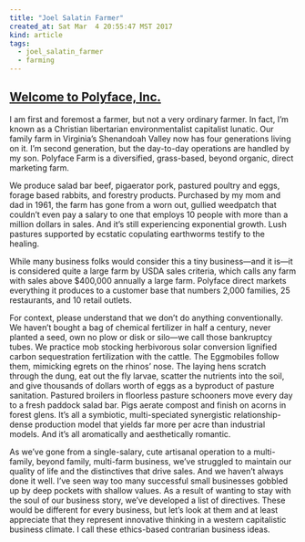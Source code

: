 ```yaml
---
title: "Joel Salatin Farmer"
created_at: Sat Mar  4 20:55:47 MST 2017
kind: article
tags:
  - joel_salatin_farmer
  - farming
---
```


<h2>
  <a href="http://www.polyfacefarms.com/" target="_blank">Welcome to Polyface, Inc.</a>
</h2>

I am first and foremost a farmer, but not a very ordinary farmer. In
fact, I’m known as a Christian libertarian environmentalist capitalist
lunatic. Our family farm in Virginia’s Shenandoah Valley now has four
generations living on it. I’m second generation, but the day-to-day
operations are handled by my son. Polyface Farm is a diversified,
grass-based, beyond organic, direct marketing farm.

We produce salad bar beef, pigaerator pork, pastured poultry and eggs,
forage based rabbits, and forestry products. Purchased by my mom and
dad in 1961, the farm has gone from a worn out, gullied weedpatch that
couldn’t even pay a salary to one that employs 10 people with more than
a million dollars in sales. And it’s still experiencing exponential
growth. Lush pastures supported by ecstatic copulating earthworms testify
to the healing.

While many business folks would consider this a tiny business—and it
is—it is considered quite a large farm by USDA sales criteria, which
calls any farm with sales above $400,000 annually a large farm. Polyface
direct markets everything it produces to a customer base that numbers
2,000 families, 25 restaurants, and 10 retail outlets.

For context, please understand that we don’t do anything
conventionally. We haven’t bought a bag of chemical fertilizer in
half a century, never planted a seed, own no plow or disk or silo—we
call those bankruptcy tubes. We practice mob stocking herbivorous
solar conversion lignified carbon sequestration fertilization with the
cattle. The Eggmobiles follow them, mimicking egrets on the rhinos’
nose. The laying hens scratch through the dung, eat out the fly larvae,
scatter the nutrients into the soil, and give thousands of dollars
worth of eggs as a byproduct of pasture sanitation. Pastured broilers
in floorless pasture schooners move every day to a fresh paddock salad
bar. Pigs aerate compost and finish on acorns in forest glens. It’s all
a symbiotic, multi-speciated synergistic relationship-dense production
model that yields far more per acre than industrial models. And it’s
all aromatically and aesthetically romantic.

As we’ve gone from a single-salary, cute artisanal operation to a
multi-family, beyond family, multi-farm business, we’ve struggled to
maintain our quality of life and the distinctives that drive sales. And we
haven’t always done it well. I’ve seen way too many successful small
businesses gobbled up by deep pockets with shallow values. As a result of
wanting to stay with the soul of our business story, we’ve developed
a list of directives. These would be different for every business,
but let’s look at them and at least appreciate that they represent
innovative thinking in a western capitalistic business climate. I call
these ethics-based contrarian business ideas.

<!--
html boilerplate
<a href="" target="_blank"></a>
<a name=""></a>
<img src="" width="400px">
<ul>
  <li></li>
</ul>
<pre>
</pre>
<pre><code>
</code></pre>
<math xmlns='http://www.w3.org/1998/Math/MathML' display='block'>
</math>
-->
